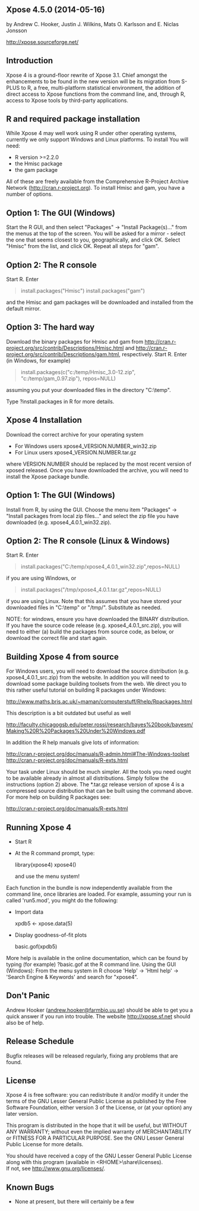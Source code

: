 Xpose 4.5.0 (2014-05-16)
--------------------------------------------
by Andrew C. Hooker, Justin J. Wilkins, Mats O. Karlsson 
and E. Niclas Jonsson

http://xpose.sourceforge.net/

Introduction
------------
Xpose 4 is a ground-floor rewrite of Xpose 3.1. Chief amongst the enhancements
to be found in the new version will be its migration from S-PLUS to R, a free,
multi-platform statistical environment, the addition of direct access to Xpose
functions from the command line, and, through R, access to Xpose tools by
third-party applications.

R and required package installation
-----------------------------------
While Xpose 4 may well work using R under other operating systems, currently 
we only support Windows and Linux platforms. To install You will need:

* R version >=2.2.0
* the Hmisc package 
* the gam package

All of these are freely available from the Comprehensive R-Project
Archive Network (http://cran.r-project.org). To install Hmisc and gam,
you have a number of options.

  Option 1: The GUI (Windows) 
  ---------------------------
  Start the R GUI, and then select "Packages" -> "Install Package(s)..."
  from the menus at the top of the screen. You will be asked for a 
  mirror - select the one that seems closest to you, geographically,
  and click OK. Select "Hmisc" from the list, and click OK. Repeat all
  steps for "gam". 

  Option 2: The R console
  -----------------------
  Start R. Enter
  
  > install.packages("Hmisc")
  > install.packages("gam")

  and the Hmisc and gam packages will be downloaded and installed from the
  default mirror.

  Option 3: The hard way
  ----------------------
  Download the binary packages for Hmisc and gam from 
  http://cran.r-project.org/src/contrib/Descriptions/Hmisc.html and
  http://cran.r-project.org/src/contrib/Descriptions/gam.html,
  respectively. Start R. Enter (in Windows, for example)

  > install.packages(c("c:/temp/Hmisc_3.0-12.zip",
			"c:/temp/gam_0.97.zip"), 
                     repos=NULL)

  assuming you put your downloaded files in the directory "C:\temp". 

  Type ?install.packages in R for more details.
 

Xpose 4 Installation
--------------------
Download the correct archive for your operating system

  * For Windows users xpose4_VERSION.NUMBER_win32.zip
  * For Linux users xpose4_VERSION.NUMBER.tar.gz

where VERSION.NUMBER should be replaced by the most recent version of
xposed released. Once you have downloaded the archive, you will need to
install the Xpose package bundle. 

  Option 1: The GUI (Windows)
  ---------------------------
  Install from R, by using the GUI. Choose the menu item "Packages" ->
  "Install packages from local zip files..." and select the zip file
  you have downloaded (e.g. xpose4_4.0.1_win32.zip).

  Option 2: The R console (Linux & Windows)
  -----------------------------------------
  Start R. Enter
  
  > install.packages("C:/temp/xpose4_4.0.1_win32.zip",repos=NULL)

  if you are using Windows, or

  > install.packages("/tmp/xpose4_4.0.1.tar.gz",repos=NULL)

  if you are using Linux. Note that this assumes that you have stored
  your downloaded files in "C:\temp" or "/tmp/". Substitute as 
  needed.

NOTE: for windows, ensure you have downloaded the BINARY
distribution. If you have the source code release
(e.g. xpose4_4.0.1_src.zip), you will need to either (a) build the
packages from source code, as below, or download the correct file and
start again.  


Building Xpose 4 from source
----------------------------
For Windows users, you will need to download the source distribution
(e.g. xpose4_4.0.1_src.zip) from the website. In addition you will
need to download some package building toolsets from the web. We
direct you to this rather useful tutorial on building R packages under
Windows: 

http://www.maths.bris.ac.uk/~maman/computerstuff/Rhelp/Rpackages.html

This description is a bit outdated but useful as well

http://faculty.chicagogsb.edu/peter.rossi/research/bayes%20book/bayesm/Making%20R%20Packages%20Under%20Windows.pdf 

In addition the R help manuals give lots of information:

http://cran.r-project.org/doc/manuals/R-admin.html#The-Windows-toolset
http://cran.r-project.org/doc/manuals/R-exts.html

Your task under Linux should be much simpler. All the tools you need ought
to be available already in almost all distributions. Simply follow the
instructions (option 2) above.  The *.tar.gz release version of xpose
4 is a compressed source distribution that can be built using the
command above.  For more help on building R packages see:

http://cran.r-project.org/doc/manuals/R-exts.html


Running Xpose 4
---------------
* Start R
* At the R command prompt, type:
  
  library(xpose4) <ENTER>
  xpose4() <ENTER>

  and use the menu system!

Each function in the bundle is now independently available from the command
line, once libraries are loaded. For example, assuming your run is called
'run5.mod', you might do the following:

* Import data

  xpdb5 <- xpose.data(5)

* Display goodness-of-fit plots

  basic.gof(xpdb5)

More help is available in the online documentation, which can be found by
typing (for example) ?basic.gof at the R command line.  Using the GUI
(Windows): From the menu system in R choose 'Help' -> 'Html help' ->
'Search Engine & Keywords' and search for "xpose4".   


Don't Panic
-----------
Andrew Hooker (andrew.hooker@farmbio.uu.se)
should be able to get you a quick answer if you run into trouble.  The
website http://xpose.sf.net  should also be of help.


Release Schedule
----------------
Bugfix releases will be released regularly, fixing any problems that are
found. 


License
-------
Xpose 4 is free software: you can redistribute it and/or modify
it under the terms of the GNU Lesser General Public License as published by
the Free Software Foundation, either version 3 of the License, or
(at your option) any later version.

This program is distributed in the hope that it will be useful,
but WITHOUT ANY WARRANTY; without even the implied warranty of
MERCHANTABILITY or FITNESS FOR A PARTICULAR PURPOSE.  See the
GNU Lesser General Public License for more details.

You should have received a copy of the GNU Lesser General Public License
along with this program (available in \<RHOME>\share\licenses).  
If not, see <http://www.gnu.org/licenses/>.


Known Bugs
----------------------
* None at present, but there will certainly be a few


